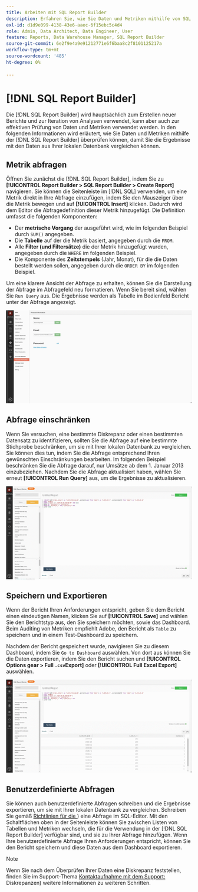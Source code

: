 ```yaml
---
title: Arbeiten mit SQL Report Builder
description: Erfahren Sie, wie Sie Daten und Metriken mithilfe von SQL Report Builder überprüfen können, damit Sie die Ergebnisse mit den Daten aus Ihrer lokalen Datenbank vergleichen können.
exl-id: d1d9e099-4138-43e6-aaec-6f15ebc5c4d4
role: Admin, Data Architect, Data Engineer, User
feature: Reports, Data Warehouse Manager, SQL Report Builder
source-git-commit: 6e2f9e4a9e91212771e6f6baa8c2f8101125217a
workflow-type: tm+mt
source-wordcount: '485'
ht-degree: 0%

---
```


# [!DNL SQL Report Builder]

Die [!DNL SQL Report Builder] wird hauptsächlich zum Erstellen neuer Berichte und zur Iteration von Analysen verwendet, kann aber auch zur effektiven Prüfung von Daten und Metriken verwendet werden. In den folgenden Informationen wird erläutert, wie Sie Daten und Metriken mithilfe der [!DNL SQL Report Builder] überprüfen können, damit Sie die Ergebnisse mit den Daten aus Ihrer lokalen Datenbank vergleichen können.

## Metrik abfragen

Öffnen Sie zunächst die [!DNL SQL Report Builder], indem Sie zu **[!UICONTROL Report Builder > SQL Report Builder > Create Report]** navigieren. Sie können die Seitenleiste im [!DNL SQL] verwenden, um eine Metrik direkt in Ihre Abfrage einzufügen, indem Sie den Mauszeiger über die Metrik bewegen und auf **[!UICONTROL Insert]** klicken. Dadurch wird dem Editor die Abfragedefinition dieser Metrik hinzugefügt. Die Definition umfasst die folgenden Komponenten:

- Der **metrische Vorgang** der ausgeführt wird, wie im folgenden Beispiel durch `SUM()` angegeben.
- Die **Tabelle** auf der die Metrik basiert, angegeben durch die `FROM`.
- Alle **Filter (und Filtersätze)** die der Metrik hinzugefügt wurden, angegeben durch die `WHERE` im folgenden Beispiel.
- Die Komponente des **Zeitstempels** (Jahr, Monat), für die die Daten bestellt werden sollen, angegeben durch die `ORDER BY` im folgenden Beispiel.

Um eine klarere Ansicht der Abfrage zu erhalten, können Sie die Darstellung der Abfrage im Abfragefeld neu formatieren. Wenn Sie bereit sind, wählen Sie `Run Query` aus. Die Ergebnisse werden als Tabelle im Bedienfeld Bericht unter der Abfrage angezeigt.

![](../../assets/run-query-results.gif)

## Abfrage einschränken

Wenn Sie versuchen, eine bestimmte Diskrepanz oder einen bestimmten Datensatz zu identifizieren, sollten Sie die Abfrage auf eine bestimmte Stichprobe beschränken, um sie mit Ihrer lokalen Datenbank zu vergleichen. Sie können dies tun, indem Sie die Abfrage entsprechend Ihren gewünschten Einschränkungen bearbeiten. Im folgenden Beispiel beschränken Sie die Abfrage darauf, nur Umsätze ab dem 1. Januar 2013 einzubeziehen. Nachdem Sie die Abfrage aktualisiert haben, wählen Sie erneut **[!UICONTROL Run Query]** aus, um die Ergebnisse zu aktualisieren.

![](../../assets/restricting-query.gif)

## Speichern und Exportieren

Wenn der Bericht Ihren Anforderungen entspricht, geben Sie dem Bericht einen eindeutigen Namen, klicken Sie auf **[!UICONTROL Save]** und wählen Sie den Berichtstyp aus, den Sie speichern möchten, sowie das Dashboard. Beim Auditing von Metriken empfiehlt Adobe, den Bericht als `Table` zu speichern und in einem Test-Dashboard zu speichern.

Nachdem der Bericht gespeichert wurde, navigieren Sie zu diesem Dashboard, indem Sie `Go to Dashboard` auswählen. Von dort aus können Sie die Daten exportieren, indem Sie den Bericht suchen und **[!UICONTROL Options gear > Full `.csv`Export]** oder **[!UICONTROL Full Excel Export]** auswählen.

![](../../assets/export-dboard-data.gif)

## Benutzerdefinierte Abfragen

Sie können auch benutzerdefinierte Abfragen schreiben und die Ergebnisse exportieren, um sie mit Ihrer lokalen Datenbank zu vergleichen. Schreiben Sie gemäß [Richtlinien für die ](../../best-practices/optimizing-your-sql-queries.md)) eine Abfrage im SQL-Editor. Mit den Schaltflächen oben in der Seitenleiste können Sie zwischen Listen von Tabellen und Metriken wechseln, die für die Verwendung in der [!DNL SQL Report Builder] verfügbar sind, und sie zu Ihrer Abfrage hinzufügen. Wenn Ihre benutzerdefinierte Abfrage Ihren Anforderungen entspricht, können Sie den Bericht speichern und diese Daten aus dem Dashboard exportieren.

>[!NOTE]
>
>Wenn Sie nach dem Überprüfen Ihrer Daten eine Diskrepanz feststellen, finden Sie im Support-Thema [Kontaktaufnahme mit dem Support: ](https://experienceleague.adobe.com/docs/commerce-knowledge-base/kb/troubleshooting/miscellaneous/mbi-data-discrepancies.html?lang=de) Diskrepanzen) weitere Informationen zu weiteren Schritten.
